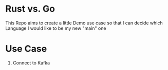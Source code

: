 # Rust vs. Go

This Repo aims to create a little Demo use case so that I can decide which Language I would like to be my new "main" one

# Use Case
1. Connect to Kafka

